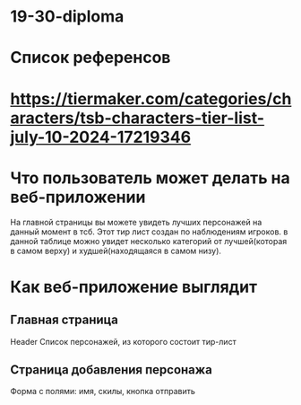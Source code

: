 # 19-30-diploma
# Список референсов
# https://tiermaker.com/categories/characters/tsb-characters-tier-list-july-10-2024-17219346
# Что пользователь может делать на веб-приложении
На главной страницы вы можете увидеть лучших персонажей на данный момент в тсб. Этот тир лист создан по наблюдениям игроков.
в данной таблице можно увидет несколько категорий от лучшей(которая в самом верху) и худшей(находящаяся в самом низу).
# Как веб-приложение выглядит
## Главная страница
Header Список персонажей, из которого состоит тир-лист
## Страница добавления персонажа
Форма с полями: имя, скилы, кнопка отправить
